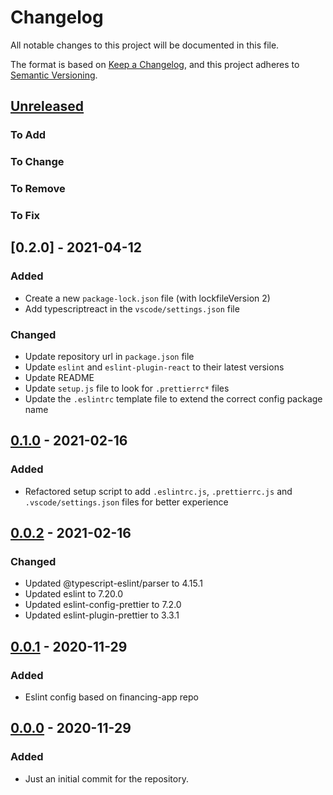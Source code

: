 # Changelog

All notable changes to this project will be documented in this file.

The format is based on [Keep a Changelog](https://keepachangelog.com/en/1.0.0/),
and this project adheres to [Semantic Versioning](https://semver.org/spec/v2.0.0.html).

## [Unreleased]

### To Add

### To Change

### To Remove

### To Fix

## [0.2.0] - 2021-04-12

### Added

- Create a new `package-lock.json` file (with lockfileVersion 2)
- Add typescriptreact in the `vscode/settings.json` file

### Changed

- Update repository url in `package.json` file
- Update `eslint` and `eslint-plugin-react` to their latest versions
- Update README
- Update `setup.js` file to look for `.prettierrc*` files
- Update the `.eslintrc` template file to extend the correct config package name

## [0.1.0] - 2021-02-16

### Added

- Refactored setup script to add `.eslintrc.js`, `.prettierrc.js` and `.vscode/settings.json` files for better experience

## [0.0.2] - 2021-02-16

### Changed

- Updated @typescript-eslint/parser to 4.15.1
- Updated eslint to 7.20.0
- Updated eslint-config-prettier to 7.2.0
- Updated eslint-plugin-prettier to 3.3.1

## [0.0.1] - 2020-11-29

### Added

- Eslint config based on financing-app repo

## [0.0.0] - 2020-11-29

### Added

- Just an initial commit for the repository.

[unreleased]: https://github.com/azedo/eslint-config-azedo/compare/0.2.0...main
[0.1.0]: https://github.com/azedo/eslint-config-azedo/releases/tag/0.1.0
[0.0.2]: https://github.com/azedo/eslint-config-azedo/releases/tag/0.0.2
[0.0.1]: https://github.com/azedo/eslint-config-azedo/releases/tag/0.0.1
[0.0.0]: https://github.com/azedo/eslint-config-azedo/releases/tag/0.0.0

